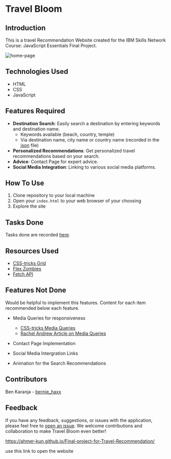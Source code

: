 # Travel Bloom

## Introduction

This is a travel Recommendation Website created for the IBM Skills Network Course: JavaScript Essentials Final Project.

![home-page](./images/home_page.png)

## Technologies Used
- HTML
- CSS
- JavaScript

## Features Required
- **Destination Search**: Easily search a destination by entering keywords and destination name.
    - Keywords available (beach, country, temple)
    - Via destination name, city name or country name (recorded in the [json](./travel_recommendation_api.json) file)
- **Personalized Recommendations**: Get personalized travel recommendations based on your search.
- **Advice**: Contact Page for expert advice.
- **Social Media Integration**: Linking to various social media platforms.

## How To Use
1. Clone repository to your local machine
2. Open your `index.html` to your web browser of your choosing
3. Explore the site

## Tasks Done
Tasks done are recorded [here](./TASKS.md).

## Resources Used

- [CSS-tricks Grid](https://css-tricks.com/css-masonry-css-grid/)
- [Flex Zombies](https://mastery.games/flexboxzombies/chapter/2/level/4)
- [Fetch API](https://developer.mozilla.org/en-US/docs/Web/API/Fetch_API)

## Features Not Done
Would be helpful to implement this features.
Content for each item recommended below each feature.

- Media Queries for responsiveness
    - [CSS-tricks Media Queries](https://css-tricks.com/a-complete-guide-to-css-media-queries/)
    - [Rachel Andrew Article on Media Queries](https://www.smashingmagazine.com/2018/02/media-queries-responsive-design-2018/)

- Contact Page Implementation
- Social Media Intergration Links
- Animation for the Search Recommendations

## Contributors

Ben Karanja - [bernie_haxx](https://github.com/bernie-haxx)

## Feedback

If you have any feedback, suggestions, or issues with the application, please feel free to [open an issue](https://github.com/bernie-haxx/Travel-Bloom/issues). We welcome contributions and collaboration to make Travel Bloom even better!


https://ahmer-kun.github.io/Final-project-for-Travel-Recommendation/

use this link to open the website
